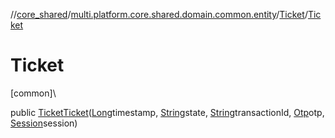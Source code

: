 //[core_shared](../../../index.md)/[multi.platform.core.shared.domain.common.entity](../index.md)/[Ticket](index.md)/[Ticket](-ticket.md)

# Ticket

[common]\

public [Ticket](index.md)[Ticket](-ticket.md)([Long](https://developer.android.com/reference/kotlin/java/lang/Long.html)timestamp, [String](https://developer.android.com/reference/kotlin/java/lang/String.html)state, [String](https://developer.android.com/reference/kotlin/java/lang/String.html)transactionId, [Otp](../-otp/index.md)otp, [Session](../-session/index.md)session)
